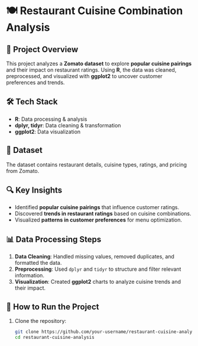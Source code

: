 # 🍽️ Restaurant Cuisine Combination Analysis  

## 📌 Project Overview  
This project analyzes a **Zomato dataset** to explore **popular cuisine pairings** and their impact on restaurant ratings. Using **R**, the data was cleaned, preprocessed, and visualized with **ggplot2** to uncover customer preferences and trends.  

## 🛠️ Tech Stack  
- **R**: Data processing & analysis  
- **dplyr, tidyr**: Data cleaning & transformation  
- **ggplot2**: Data visualization  

## 📂 Dataset  
The dataset contains restaurant details, cuisine types, ratings, and pricing from Zomato.  

## 🔍 Key Insights  
- Identified **popular cuisine pairings** that influence customer ratings.  
- Discovered **trends in restaurant ratings** based on cuisine combinations.  
- Visualized **patterns in customer preferences** for menu optimization.  

## 📊 Data Processing Steps  
1. **Data Cleaning**: Handled missing values, removed duplicates, and formatted the data.  
2. **Preprocessing**: Used `dplyr` and `tidyr` to structure and filter relevant information.  
3. **Visualization**: Created **ggplot2** charts to analyze cuisine trends and their impact.  

## 🚀 How to Run the Project  
1. Clone the repository:  
   ```bash
   git clone https://github.com/your-username/restaurant-cuisine-analysis.git
   cd restaurant-cuisine-analysis
